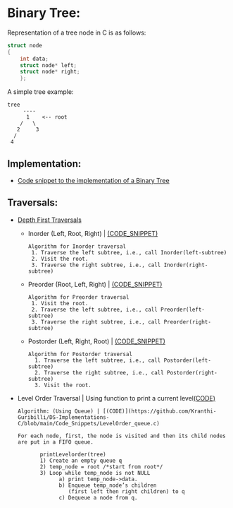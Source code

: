 # Binary Tree:
Representation of a tree node in C is as follows:

```c
struct node
{
    int data;
    struct node* left;
    struct node* right;
    };
 ```
 A simple tree example:
 
 ```
 tree
      ----
       1    <-- root
     /   \
    2     3  
   /   
  4
  ```
## Implementation:
* [Code snippet to the implementation of a Binary Tree]()

## Traversals:

* [Depth First Traversals](https://github.com/Kranthi-Guribilli/DS-Implementations-C/blob/main/Code_Snippets/DFS.c)

  *  Inorder (Left, Root, Right) | [(CODE_SNIPPET)](https://github.com/Kranthi-Guribilli/DS-Implementations-C/blob/main/Code_Snippets/Inorder.c)
 
 
     ```
     Algorithm for Inorder traversal
      1. Traverse the left subtree, i.e., call Inorder(left-subtree)
      2. Visit the root.
      3. Traverse the right subtree, i.e., call Inorder(right-subtree)
     ```
     
  *  Preorder (Root, Left, Right) | [(CODE_SNIPPET)](https://github.com/Kranthi-Guribilli/DS-Implementations-C/blob/main/Code_Snippets/Preorder.c)


     ```
     Algorithm for Preorder traversal
      1. Visit the root.
      2. Traverse the left subtree, i.e., call Preorder(left-subtree)
      3. Traverse the right subtree, i.e., call Preorder(right-subtree) 
      ```
      
  *   Postorder (Left, Right, Root) | [(CODE_SNIPPET)](https://github.com/Kranthi-Guribilli/DS-Implementations-C/blob/main/Code_Snippets/Postorder.c)


      ```
      Algorithm for Postorder traversal
        1. Traverse the left subtree, i.e., call Postorder(left-subtree)
        2. Traverse the right subtree, i.e., call Postorder(right-subtree)
        3. Visit the root.
       ```
* Level Order Traversal | Using function to print a current level[(CODE)](https://github.com/Kranthi-Guribilli/DS-Implementations-C/blob/main/Code_Snippets/LevelOrder.c)
  ```
  Algorithm: (Using Queue) | [(CODE)](https://github.com/Kranthi-Guribilli/DS-Implementations-C/blob/main/Code_Snippets/LevelOrder_queue.c)
  
  For each node, first, the node is visited and then its child nodes are put in a FIFO queue.
     
         printLevelorder(tree)
         1) Create an empty queue q
         2) temp_node = root /*start from root*/
         3) Loop while temp_node is not NULL
               a) print temp_node->data.
               b) Enqueue temp_node’s children 
                  (first left then right children) to q
               c) Dequeue a node from q.
 
  ```
